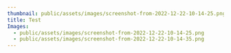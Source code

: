 ```yaml
---
thumbnail: public/assets/images/screenshot-from-2022-12-22-10-14-25.png
title: Test
Images:
  - public/assets/images/screenshot-from-2022-12-22-10-14-25.png
  - public/assets/images/screenshot-from-2022-12-22-10-14-35.png
---
```

